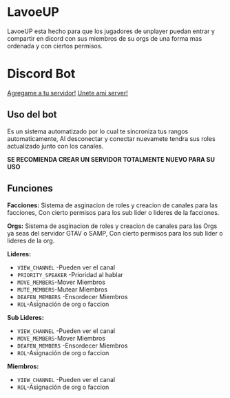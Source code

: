 # LavoeUP

LavoeUP esta hecho para que los jugadores de unplayer puedan entrar y compartir en dicord
con sus miembros de su orgs de una forma mas ordenada y con ciertos permisos.

# Discord Bot
[Agregame a tu servidor!](https://discord.com/api/oauth2/authorize?client_id=745396338312609812&permissions=8&scope=bot)
[Unete ami server!](https://discord.gg/7v3KXjk)

## Uso del bot
Es un sistema automatizado por lo cual te sincroniza tus rangos automaticamente, 
Al desconectar y conectar nuevamete tendra sus roles actualizado junto con los canales.

**SE RECOMIENDA CREAR UN SERVIDOR TOTALMENTE NUEVO PARA SU USO**

## Funciones

**Facciones:**
Sistema de asginacion de roles y creacion de canales para las facciones,
Con cierto permisos para los sub lider o lideres de la facciones.


**Orgs:**
Sistema de asginacion de roles y creacion de canales para las Orgs ya seas del servidor GTAV o SAMP,
Con cierto permisos para los sub lider o lideres de la org.

**Lideres:**
* `VIEW_CHANNEL` -Pueden ver el canal
* `PRIORITY_SPEAKER` -Prioridad al hablar
* `MOVE_MEMBERS`-Mover Miembros
* `MUTE_MEMBERS`-Mutear Miembros
* `DEAFEN_MEMBERS` -Ensordecer Miembros
* `ROL`-Asignación de org o faccion

**Sub Lideres:**
* `VIEW_CHANNEL` -Pueden ver el canal
* `MOVE_MEMBERS`-Mover Miembros
* `DEAFEN_MEMBERS` -Ensordecer Miembros
* `ROL`-Asignación de org o faccion

**Miembros:**
* `VIEW_CHANNEL` -Pueden ver el canal
* `ROL`-Asignación de org o faccion



